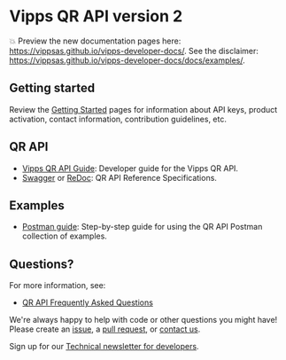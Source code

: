 <!-- START_METADATA
---
title: Introduction
sidebar_position: 1
---
END_METADATA -->

# Vipps QR API version 2

<!-- START_COMMENT -->

💥 Preview the new documentation pages here: <https://vippsas.github.io/vipps-developer-docs/>.
See the disclaimer: <https://vippsas.github.io/vipps-developer-docs/docs/examples/>.

<!-- END_COMMENT -->

## Getting started

Review the [Getting Started](https://github.com/vippsas/vipps-developers/blob/master/vipps-getting-started.md) pages for information about API keys, product activation, contact information, contribution guidelines, etc.

## QR API

* [Vipps QR API Guide](vipps-qr-api.md): Developer guide for the Vipps QR API.
* [Swagger](https://vippsas.github.io/vipps-qr-api/) or [ReDoc](https://vippsas.github.io/vipps-developer-docs/api/qr): QR API Reference Specifications.

## Examples

* [Postman guide](vipps-qr-api-postman.md):  Step-by-step guide for using the QR API Postman collection of examples.

## Questions?

For more information, see:

* [QR API Frequently Asked Questions](vipps-qr-api-faq.md)

We're always happy to help with code or other questions you might have!
Please create an [issue](https://github.com/vippsas/vipps-ecom-api/issues),
a [pull request](https://github.com/vippsas/vipps-ecom-api/pulls),
or [contact us](https://github.com/vippsas/vipps-developers/blob/master/contact.md).

Sign up for our [Technical newsletter for developers](https://github.com/vippsas/vipps-developers/tree/master/newsletters).
